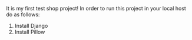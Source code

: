 It is my first test shop project!
In order to run this project in your local host do as follows:

1. Install Django
2. Install Pillow
